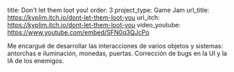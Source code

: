 title: Don't let them loot you!
order: 3
project_type: Game Jam
url_title: https://kyplim.itch.io/dont-let-them-loot-you
url_itch: https://kyplim.itch.io/dont-let-them-loot-you
video_youtube: https://www.youtube.com/embed/SFN0q3QJcPo

Me encargué de desarrollar las interacciones de varios objetos y sistemas: antorchas e iluminación,
monedas, puertas. Corrección de bugs en la UI y la IA de los enemigos.
